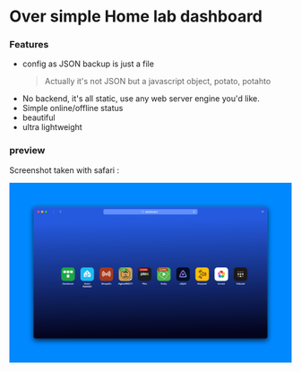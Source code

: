 # Over simple Home lab dashboard

### Features

- config as JSON backup is just a file
  > Actually it's not JSON but a javascript object, potato, potahto
- No backend, it's all static, use any web server engine you'd like.
- Simple online/offline status
- beautiful
- ultra lightweight

### preview

Screenshot taken with safari :

![preview image](preview.jpg)